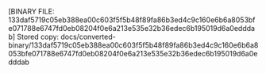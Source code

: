 [BINARY FILE: 133daf5719c05eb388ea00c603f5f5b48f89fa86b3ed4c9c160e6b6a8053bfe071788e6747fd0eb08204f0e6a213e535e32b36edec6b195019d6a0edddab]
Stored copy: docs/converted-binary/133daf5719c05eb388ea00c603f5f5b48f89fa86b3ed4c9c160e6b6a8053bfe071788e6747fd0eb08204f0e6a213e535e32b36edec6b195019d6a0edddab
